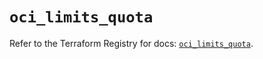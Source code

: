 # `oci_limits_quota`

Refer to the Terraform Registry for docs: [`oci_limits_quota`](https://registry.terraform.io/providers/hashicorp/oci/7.19.0/docs/resources/limits_quota).
